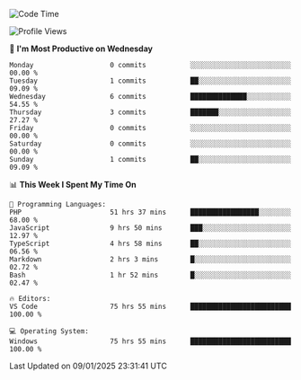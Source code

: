 <!--START_SECTION:waka-->
![Code Time](http://img.shields.io/badge/Code%20Time-3%2C813%20hrs%202%20mins-blue)

![Profile Views](http://img.shields.io/badge/Profile%20Views-71-blue)

📅 **I'm Most Productive on Wednesday** 

```text
Monday                   0 commits           ░░░░░░░░░░░░░░░░░░░░░░░░░   00.00 % 
Tuesday                  1 commits           ██░░░░░░░░░░░░░░░░░░░░░░░   09.09 % 
Wednesday                6 commits           ██████████████░░░░░░░░░░░   54.55 % 
Thursday                 3 commits           ███████░░░░░░░░░░░░░░░░░░   27.27 % 
Friday                   0 commits           ░░░░░░░░░░░░░░░░░░░░░░░░░   00.00 % 
Saturday                 0 commits           ░░░░░░░░░░░░░░░░░░░░░░░░░   00.00 % 
Sunday                   1 commits           ██░░░░░░░░░░░░░░░░░░░░░░░   09.09 % 
```


📊 **This Week I Spent My Time On** 

```text
💬 Programming Languages: 
PHP                      51 hrs 37 mins      █████████████████░░░░░░░░   68.00 % 
JavaScript               9 hrs 50 mins       ███░░░░░░░░░░░░░░░░░░░░░░   12.97 % 
TypeScript               4 hrs 58 mins       ██░░░░░░░░░░░░░░░░░░░░░░░   06.56 % 
Markdown                 2 hrs 3 mins        █░░░░░░░░░░░░░░░░░░░░░░░░   02.72 % 
Bash                     1 hr 52 mins        █░░░░░░░░░░░░░░░░░░░░░░░░   02.47 % 

🔥 Editors: 
VS Code                  75 hrs 55 mins      █████████████████████████   100.00 % 

💻 Operating System: 
Windows                  75 hrs 55 mins      █████████████████████████   100.00 % 
```


 Last Updated on 09/01/2025 23:31:41 UTC
<!--END_SECTION:waka-->
